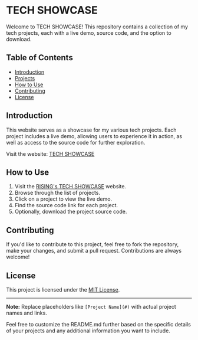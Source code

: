 # TECH SHOWCASE

Welcome to TECH SHOWCASE! This repository contains a collection of my tech projects, each with a live demo, source code, and the option to download.

## Table of Contents
- [Introduction](#introduction)
- [Projects](#projects)
- [How to Use](#how-to-use)
- [Contributing](#contributing)
- [License](#license)

## Introduction
This website serves as a showcase for my various tech projects. Each project includes a live demo, allowing users to experience it in action, as well as access to the source code for further exploration.

Visit the website: [TECH SHOWCASE](https://rising5-guru.github.io/TECH-SHOWCASE/)

## How to Use
1. Visit the [ RISING's TECH SHOWCASE](https://rising5-guru.github.io/TECH-SHOWCASE/) website.
2. Browse through the list of projects.
3. Click on a project to view the live demo.
4. Find the source code link for each project.
5. Optionally, download the project source code.

## Contributing
If you'd like to contribute to this project, feel free to fork the repository, make your changes, and submit a pull request. Contributions are always welcome!

## License
This project is licensed under the [MIT License](LICENSE).

---

**Note:** Replace placeholders like `[Project Name](#)` with actual project names and links.

Feel free to customize the README.md further based on the specific details of your projects and any additional information you want to include.

